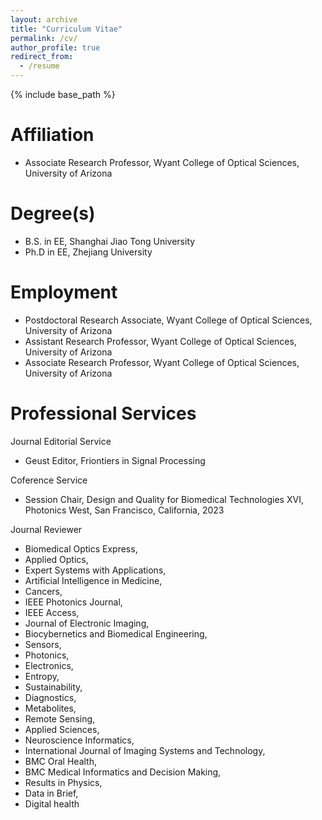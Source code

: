 ```yaml
---
layout: archive
title: "Curriculum Vitae"
permalink: /cv/
author_profile: true
redirect_from:
  - /resume
---
```


{% include base_path %}

###

Affiliation
======
* Associate Research Professor, Wyant College of Optical Sciences, University of Arizona

Degree(s)
======
* B.S. in EE, Shanghai Jiao Tong University
* Ph.D in EE, Zhejiang University

Employment
======
* Postdoctoral Research Associate, Wyant College of Optical Sciences, University of Arizona
* Assistant Research Professor, Wyant College of Optical Sciences, University of Arizona
* Associate Research Professor, Wyant College of Optical Sciences, University of Arizona
  
Professional Services
======
Journal Editorial Service
* Geust Editor, Friontiers in Signal Processing

Coference Service
* Session Chair, Design and Quality for Biomedical Technologies XVI, Photonics West, San Francisco, California, 2023
  
Journal Reviewer
*   Biomedical Optics Express, 
*   Applied Optics, 
*   Expert Systems with Applications, 
*   Artificial Intelligence in Medicine, 
*   Cancers, 
*   IEEE Photonics Journal, 
*   IEEE Access, 
*   Journal of Electronic Imaging, 
*   Biocybernetics and Biomedical Engineering, 
*   Sensors, 
*   Photonics, 
*   Electronics, 
*   Entropy, 
*   Sustainability, 
*   Diagnostics, 
*   Metabolites, 
*   Remote Sensing, 
*   Applied Sciences, 
*   Neuroscience Informatics, 
*   International Journal of Imaging Systems and Technology, 
*   BMC Oral Health, 
*   BMC Medical Informatics and Decision Making, 
*   Results in Physics, 
*   Data in Brief, 
*   Digital health
